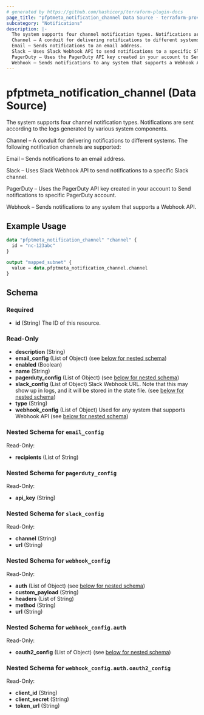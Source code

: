 ```yaml
---
# generated by https://github.com/hashicorp/terraform-plugin-docs
page_title: "pfptmeta_notification_channel Data Source - terraform-provider-pfptmeta"
subcategory: "Notifications"
description: |-
  The system supports four channel notification types. Notifications are sent according to the logs generated by various system components.
  Channel – A conduit for delivering notifications to different systems. The following notification channels are supported:
  Email – Sends notifications to an email address.
  Slack – Uses Slack Webhook API to send notifications to a specific Slack channel.
  PagerDuty – Uses the PagerDuty API key created in your account to Send notifications to specific PagerDuty account.
  Webhook – Sends notifications to any system that supports a Webhook API.
---
```


# pfptmeta_notification_channel (Data Source)

The system supports four channel notification types. Notifications are sent according to the logs generated by various system components.

Channel – A conduit for delivering notifications to different systems. The following notification channels are supported:

Email – Sends notifications to an email address.

Slack – Uses Slack Webhook API to send notifications to a specific Slack channel.

PagerDuty – Uses the PagerDuty API key created in your account to Send notifications to specific PagerDuty account.

Webhook – Sends notifications to any system that supports a Webhook API.

## Example Usage

```terraform
data "pfptmeta_notification_channel" "channel" {
  id = "nc-123abc"
}

output "mapped_subnet" {
  value = data.pfptmeta_notification_channel.channel
}
```

<!-- schema generated by tfplugindocs -->
## Schema

### Required

- **id** (String) The ID of this resource.

### Read-Only

- **description** (String)
- **email_config** (List of Object) (see [below for nested schema](#nestedatt--email_config))
- **enabled** (Boolean)
- **name** (String)
- **pagerduty_config** (List of Object) (see [below for nested schema](#nestedatt--pagerduty_config))
- **slack_config** (List of Object) Slack Webhook URL. Note that this may show up in logs, and it will be stored in the state file. (see [below for nested schema](#nestedatt--slack_config))
- **type** (String)
- **webhook_config** (List of Object) Used for any system that supports Webhook API (see [below for nested schema](#nestedatt--webhook_config))

<a id="nestedatt--email_config"></a>
### Nested Schema for `email_config`

Read-Only:

- **recipients** (List of String)


<a id="nestedatt--pagerduty_config"></a>
### Nested Schema for `pagerduty_config`

Read-Only:

- **api_key** (String)


<a id="nestedatt--slack_config"></a>
### Nested Schema for `slack_config`

Read-Only:

- **channel** (String)
- **url** (String)


<a id="nestedatt--webhook_config"></a>
### Nested Schema for `webhook_config`

Read-Only:

- **auth** (List of Object) (see [below for nested schema](#nestedobjatt--webhook_config--auth))
- **custom_payload** (String)
- **headers** (List of String)
- **method** (String)
- **url** (String)

<a id="nestedobjatt--webhook_config--auth"></a>
### Nested Schema for `webhook_config.auth`

Read-Only:

- **oauth2_config** (List of Object) (see [below for nested schema](#nestedobjatt--webhook_config--auth--oauth2_config))

<a id="nestedobjatt--webhook_config--auth--oauth2_config"></a>
### Nested Schema for `webhook_config.auth.oauth2_config`

Read-Only:

- **client_id** (String)
- **client_secret** (String)
- **token_url** (String)
